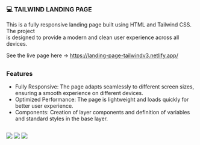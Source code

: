 ### 💻 TAILWIND LANDING PAGE

This is a fully responsive landing page built using HTML and Tailwind CSS. The project <br/>
is designed to provide a modern and clean user experience across all devices.

See the live page here -> https://landing-page-tailwindv3.netlify.app/

##
### Features

- Fully Responsive: The page adapts seamlessly to different screen sizes, ensuring a smooth experience on different devices.
- Optimized Performance: The page is lightweight and loads quickly for better user experience.
- Components: Creation of layer components and definition of variables and standard styles in the base layer.

##

<div> 
  <img src="https://img.shields.io/badge/Tailwind%20CSS-%2338B2AC.svg?logo=tailwind-css&logoColor=white">
  <img src="https://img.shields.io/badge/CSS-1572B6?logo=css3&logoColor=fff">
  <img src="https://img.shields.io/badge/HTML-%23E34F26.svg?logo=html5&logoColor=white">
</div>
